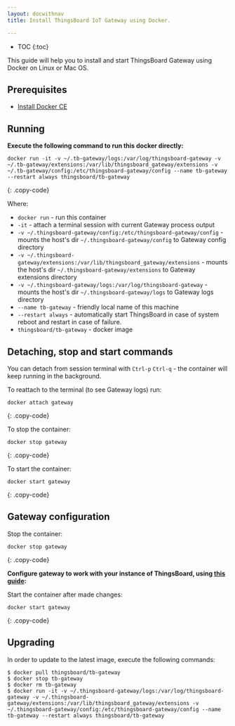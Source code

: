 ```yaml
---
layout: docwithnav
title: Install ThingsBoard IoT Gateway using Docker.

---
```


* TOC
{:toc}

This guide will help you to install and start ThingsBoard Gateway using Docker on Linux or Mac OS.


## Prerequisites

- [Install Docker CE](https://docs.docker.com/engine/installation/)

## Running

**Execute the following command to run this docker directly:**

```
docker run -it -v ~/.tb-gateway/logs:/var/log/thingsboard-gateway -v ~/.tb-gateway/extensions:/var/lib/thingsboard_gateway/extensions -v ~/.tb-gateway/config:/etc/thingsboard-gateway/config --name tb-gateway --restart always thingsboard/tb-gateway
```
{: .copy-code}

Where: 
    
- `docker run`              - run this container
- `-it`                     - attach a terminal session with current Gateway process output
- `-v ~/.thingsboard-gateway/config:/etc/thingsboard-gateway/config`   - mounts the host's dir `~/.thingsboard-gateway/config` to Gateway config  directory
- `-v ~/.thingsboard-gateway/extensions:/var/lib/thingsboard_gateway/extensions`   - mounts the host's dir `~/.thingsboard-gateway/extensions` to Gateway extensions  directory
- `-v ~/.thingsboard-gateway/logs:/var/log/thingsboard-gateway`   - mounts the host's dir `~/.thingsboard-gateway/logs` to Gateway logs  directory
- `--name tb-gateway`             - friendly local name of this machine
- `--restart always`        - automatically start ThingsBoard in case of system reboot and restart in case of failure.
- `thingsboard/tb-gateway`          - docker image

## Detaching, stop and start commands

You can detach from session terminal with `Ctrl-p` `Ctrl-q` - the container will keep running in the background.

To reattach to the terminal (to see Gateway logs) run:

```
docker attach gateway
```
{: .copy-code}

To stop the container:

```
docker stop gateway
```
{: .copy-code}

To start the container:

```
docker start gateway
```
{: .copy-code}

## Gateway configuration

Stop the container:

```
docker stop gateway
```
{: .copy-code}

**Configure gateway to work with your instance of ThingsBoard, using [this guide](/docs/iot-gateway/configuration/):**

Start the container after made changes:

```
docker start gateway
```
{: .copy-code}

## Upgrading

In order to update to the latest image, execute the following commands:

```
$ docker pull thingsboard/tb-gateway
$ docker stop tb-gateway
$ docker rm tb-gateway
$ docker run -it -v ~/.thingsboard-gateway/logs:/var/log/thingsboard-gateway -v ~/.thingsboard-gateway/extensions:/var/lib/thingsboard_gateway/extensions -v ~/.thingsboard-gateway/config:/etc/thingsboard-gateway/config --name tb-gateway --restart always thingsboard/tb-gateway
```